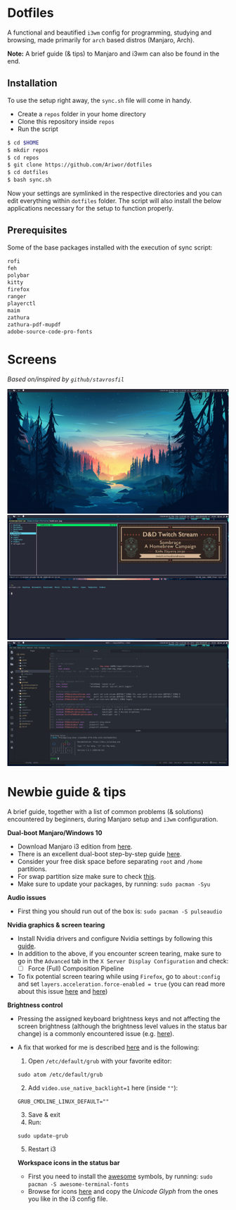 # Dotfiles

A functional and beautified `i3wm` config for programming, studying and browsing, made primarily for `arch` based distros (Manjaro, Arch).

**Note:** A brief guide (& tips) to Manjaro and i3wm can also be found in the end.

## Installation

To use the setup right away, the `sync.sh` file will come in handy.

- Create a `repos` folder in your home directory
- Clone this repository inside `repos`
- Run the script

```bash
$ cd $HOME
$ mkdir repos
$ cd repos
$ git clone https://github.com/Ariwor/dotfiles
$ cd dotfiles
$ bash sync.sh
```

Now your settings are symlinked in the respective directories and you can edit everything within `dotfiles` folder. The script will also install the below applications necessary for the setup to function properly.

## Prerequisites

Some of the base packages installed with the execution of sync script:
```
rofi
feh
polybar
kitty
firefox
ranger
playerctl
maim
zathura
zathura-pdf-mupdf
adobe-source-code-pro-fonts
```

# Screens

_Based on/inspired by `github/stavrosfil`_

![screen1](.github/1.png)
![screen2](.github/2.png)
![screen3](.github/3.png)

# Newbie guide & tips

A brief guide, together with a list of common problems (& solutions) encountered by beginners, during Manjaro setup and `i3wm` configuration.

**Dual-boot Manjaro/Windows 10**

* Download Manjaro i3 edition from [here](https://manjaro.org/download/#i3).
* There is an excellent dual-boot step-by-step guide [here](https://forum.manjaro.org/t/howto-dual-boot-manjaro-windows-10-step-by-step/52668).
* Consider your free disk space before separating ```root``` and ```/home``` partitions.
* For swap partition size make sure to check [this](https://itsfoss.com/swap-size/).
* Make sure to update your packages, by running:
`
sudo pacman -Syu
`

**Audio issues**

* First thing you should run out of the box is:
`
sudo pacman -S pulseaudio
`

**Nvidia graphics & screen tearing**
* Install Nvidia drivers and configure Nvidia settings by following this [guide](https://wiki.manjaro.org/index.php?title=Configure_NVIDIA_(non-free)_settings_and_load_them_on_Startup).
* In addition to the above, if you encounter screen tearing, make sure to go in the `Advanced` tab in the `X Server Display Configuration` and check:
  - [ ] Force (Full) Composition Pipeline
* To fix potential screen tearing while using `Firefox`, go to `about:config` and set `layers.acceleration.force-enabled = true` (you can read more about this issue [here](https://forum.manjaro.org/t/screen-tearing-while-scrolling-in-firefox-amd/59562) and [here](https://support.mozilla.org/en-US/questions/1232970))

**Brightness control**
* Pressing the assigned keyboard brightness keys and not affecting the screen brightness (although the brightness level values in the status bar change) is a commonly encountered issue (e.g. [here](https://askubuntu.com/questions/935585/nvidia-backlight-brightness-problem)).
* A fix that worked for me is described [here](https://askubuntu.com/questions/476664/cannot-change-backlight-brightness-ubuntu-14-04) and is the following:

  1. Open `/etc/default/grub` with your favorite editor:
  ```
  sudo atom /etc/default/grub
  ```
  2. Add `video.use_native_backlight=1` here (inside `""`):
  ```
  GRUB_CMDLINE_LINUX_DEFAULT=""
  ```
  3. Save & exit
  4. Run:
  ```
  sudo update-grub
  ```
  5. Restart i3


  **Workspace icons in the status bar**

  * First you need to install the [awesome](https://github.com/gabrielelana/awesome-terminal-fonts) symbols, by running:
  `
  sudo pacman -S awesome-terminal-fonts
  `
  * Browse for icons [here](https://fontawesome.com/) and copy the _Unicode  Glyph_ from the ones you like in the i3 config file.
